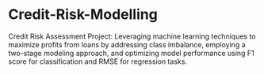 # Credit-Risk-Modelling
Credit Risk Assessment Project: Leveraging machine learning techniques to maximize profits from loans by addressing class imbalance, employing a two-stage modeling approach, and optimizing model performance using F1 score for classification and RMSE for regression tasks.
